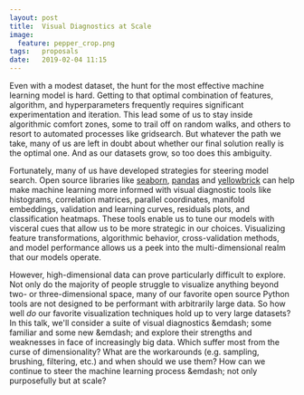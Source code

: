 ```yaml
---
layout: post
title:  Visual Diagnostics at Scale
image:
  feature: pepper_crop.png
tags:   proposals
date:   2019-02-04 11:15
---
```


Even with a modest dataset, the hunt for the most effective machine learning model is hard. Getting to that optimal combination of features, algorithm, and hyperparameters frequently requires significant experimentation and iteration. This lead some of us to stay inside algorithmic comfort zones, some to trail off on random walks, and others to resort to automated processes like gridsearch. But whatever the path we take, many of us are left in doubt about whether our final solution really is the optimal one. And as our datasets grow, so too does this ambiguity.

Fortunately, many of us have developed strategies for steering model search. Open source libraries like [seaborn](https://seaborn.pydata.org/), [pandas](https://pandas.pydata.org/) and [yellowbrick](https://www.scikit-yb.org/en/latest/) can help make machine learning more informed with visual diagnostic tools like histograms, correlation matrices, parallel coordinates, manifold embeddings, validation and learning curves, residuals plots, and classification heatmaps. These tools enable us to tune our models with visceral cues that allow us to be more strategic in our choices. Visualizing feature transformations, algorithmic behavior, cross-validation methods, and model performance allows us a peek into the multi-dimensional realm that our models operate. 

However, high-dimensional data can prove particularly difficult to explore. Not only do the majority of people struggle to visualize anything beyond two- or three-dimensional space, many of our favorite open source Python tools are not designed to be performant with arbitrarily large data. So how well *do* our favorite visualization techniques hold up to very large datasets? In this talk, we'll consider a suite of visual diagnostics &emdash; some familiar and some new &emdash; and explore their strengths and weaknesses in face of increasingly big data. Which suffer most from the curse of dimensionality? What are the workarounds (e.g. sampling, brushing, filtering, etc.) and when should we use them? How can we continue to steer the machine learning process &emdash; not only purposefully but at scale?
